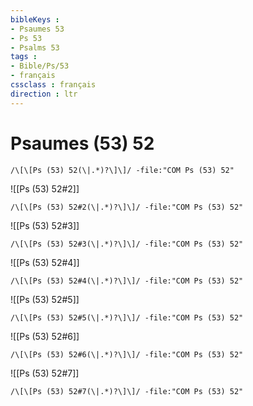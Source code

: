 ```yaml
---
bibleKeys : 
- Psaumes 53
- Ps 53
- Psalms 53
tags : 
- Bible/Ps/53
- français
cssclass : français
direction : ltr
---
```


# Psaumes (53) 52

```query
/\[\[Ps (53) 52(\|.*)?\]\]/ -file:"COM Ps (53) 52"
```



![[Ps (53) 52#2]]

```query
/\[\[Ps (53) 52#2(\|.*)?\]\]/ -file:"COM Ps (53) 52"
```

![[Ps (53) 52#3]]

```query
/\[\[Ps (53) 52#3(\|.*)?\]\]/ -file:"COM Ps (53) 52"
```

![[Ps (53) 52#4]]

```query
/\[\[Ps (53) 52#4(\|.*)?\]\]/ -file:"COM Ps (53) 52"
```

![[Ps (53) 52#5]]

```query
/\[\[Ps (53) 52#5(\|.*)?\]\]/ -file:"COM Ps (53) 52"
```

![[Ps (53) 52#6]]

```query
/\[\[Ps (53) 52#6(\|.*)?\]\]/ -file:"COM Ps (53) 52"
```

![[Ps (53) 52#7]]

```query
/\[\[Ps (53) 52#7(\|.*)?\]\]/ -file:"COM Ps (53) 52"
```

